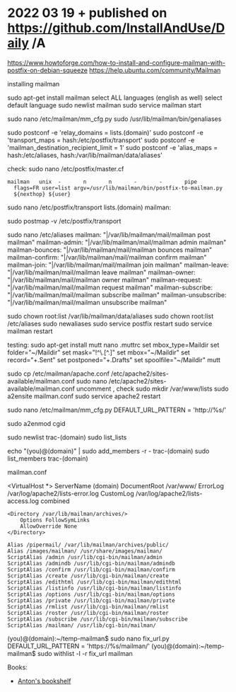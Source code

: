 # 2022 03 19  + published on https://github.com/InstallAndUse/Daily /A

https://www.howtoforge.com/how-to-install-and-configure-mailman-with-postfix-on-debian-squeeze
https://help.ubuntu.com/community/Mailman

installing mailman

sudo apt-get install mailman
select ALL languages (english as well)
select default language
sudo newlist mailman
sudo service mailman start

sudo nano /etc/mailman/mm_cfg.py
sudo /usr/lib/mailman/bin/genaliases

sudo postconf -e 'relay_domains = lists.(domain)'
sudo postconf -e 'transport_maps = hash:/etc/postfix/transport'
sudo postconf -e 'mailman_destination_recipient_limit = 1'
sudo postconf -e 'alias_maps = hash:/etc/aliases, hash:/var/lib/mailman/data/aliases'

check:
sudo nano /etc/postfix/master.cf

    mailman   unix  -       n       n       -       -       pipe
      flags=FR user=list argv=/usr/lib/mailman/bin/postfix-to-mailman.py
      ${nexthop} ${user}

sudo nano /etc/postfix/transport
    lists.(domain) mailman:

sudo postmap -v /etc/postfix/transport

sudo nano /etc/aliases
    mailman:              "|/var/lib/mailman/mail/mailman post mailman"
    mailman-admin:        "|/var/lib/mailman/mail/mailman admin mailman"
    mailman-bounces:      "|/var/lib/mailman/mail/mailman bounces mailman"
    mailman-confirm:      "|/var/lib/mailman/mail/mailman confirm mailman"
    mailman-join:         "|/var/lib/mailman/mail/mailman join mailman"
    mailman-leave:        "|/var/lib/mailman/mail/mailman leave mailman"
    mailman-owner:        "|/var/lib/mailman/mail/mailman owner mailman"
    mailman-request:      "|/var/lib/mailman/mail/mailman request mailman"
    mailman-subscribe:    "|/var/lib/mailman/mail/mailman subscribe mailman"
    mailman-unsubscribe:  "|/var/lib/mailman/mail/mailman unsubscribe mailman"

sudo chown root:list /var/lib/mailman/data/aliases
sudo chown root:list /etc/aliases
sudo newaliases
sudo service postfix restart
sudo service mailman restart

testing:
sudo apt-get install mutt
nano .muttrc
    set mbox_type=Maildir
    set folder="~/Maildir"
    set mask="!^\\.[^.]"
    set mbox="~/Maildir"
    set record="+.Sent"
    set postponed="+.Drafts"
    set spoolfile="~/Maildir"
mutt


sudo cp /etc/mailman/apache.conf /etc/apache2/sites-available/mailman.conf
sudo nano /etc/apache2/sites-available/mailman.conf
  uncomment <VirtualHost>, check
sudo mkdir /var/www/lists
sudo a2ensite mailman.conf
sudo service apache2 restart

sudo nano /etc/mailman/mm_cfg.py
    DEFAULT_URL_PATTERN = 'http://%s/'

sudo a2enmod cgid


sudo newlist trac-(domain)
sudo list_lists

echo "(you)@(domain)" | sudo add_members -r - trac-(domain)
sudo list_members trac-(domain)




mailman.conf


<VirtualHost *>
    ServerName (domain)
    DocumentRoot /var/www/
    ErrorLog /var/log/apache2/lists-error.log
    CustomLog /var/log/apache2/lists-access.log combined

    <Directory /var/lib/mailman/archives/>
        Options FollowSymLinks
        AllowOverride None
    </Directory>

    Alias /pipermail/ /var/lib/mailman/archives/public/
    Alias /images/mailman/ /usr/share/images/mailman/
    ScriptAlias /admin /usr/lib/cgi-bin/mailman/admin
    ScriptAlias /admindb /usr/lib/cgi-bin/mailman/admindb
    ScriptAlias /confirm /usr/lib/cgi-bin/mailman/confirm
    ScriptAlias /create /usr/lib/cgi-bin/mailman/create
    ScriptAlias /edithtml /usr/lib/cgi-bin/mailman/edithtml
    ScriptAlias /listinfo /usr/lib/cgi-bin/mailman/listinfo
    ScriptAlias /options /usr/lib/cgi-bin/mailman/options
    ScriptAlias /private /usr/lib/cgi-bin/mailman/private
    ScriptAlias /rmlist /usr/lib/cgi-bin/mailman/rmlist
    ScriptAlias /roster /usr/lib/cgi-bin/mailman/roster
    ScriptAlias /subscribe /usr/lib/cgi-bin/mailman/subscribe
    ScriptAlias /mailman/ /usr/lib/cgi-bin/mailman/
</VirtualHost>


(you)@(domain):~/temp-mailman$ sudo nano fix_url.py
    DEFAULT_URL_PATTERN = 'https://%s/mailman/'
(you)@(domain):~/temp-mailman$ sudo withlist -l -r fix_url mailman



Books:
- [Anton's bookshelf](https://og2k.com/books/)
